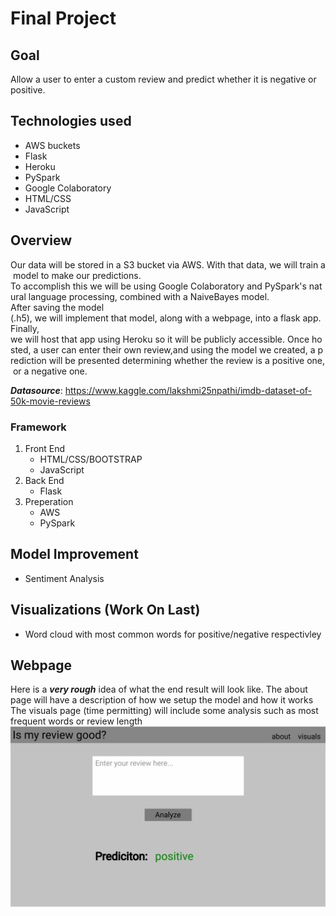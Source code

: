 # Final Project

## Goal

Allow a user to enter a custom review and predict whether it is negative or positive.

## Technologies used

- AWS buckets
- Flask
- Heroku
- PySpark
- Google Colaboratory
- HTML/CSS
- JavaScript

## Overview

Our data will be stored in a S3 bucket via AWS. With that data, we will train a model to make our predictions.  To accomplish this we will be using Google Colaboratory and PySpark's natural language processing, combined with a NaiveBayes model.  After saving the model (.h5), we will implement that model, along with a webpage, into a flask app.
Finally, we will host that app using Heroku so it will be publicly accessible. Once hosted, a user can enter their own review,and using the model we created, a prediction will be presented determining whether the review is a positive one, or a negative one.

***Datasource***: https://www.kaggle.com/lakshmi25npathi/imdb-dataset-of-50k-movie-reviews

### Framework

1. Front End
    - HTML/CSS/BOOTSTRAP
    - JavaScript
2. Back End
    - Flask
3. Preperation
    - AWS
    - PySpark

## Model Improvement

- Sentiment Analysis

## Visualizations (Work On Last)

- Word cloud with most common words for positive/negative respectivley

## Webpage

Here is a ***very rough*** idea of what the end result will look like.
The about page will have a description of how we setup the model and how it works
The visuals page (time permitting) will include some analysis such as most frequent words or review length
![Webpage Outline](images/webpage.png)

